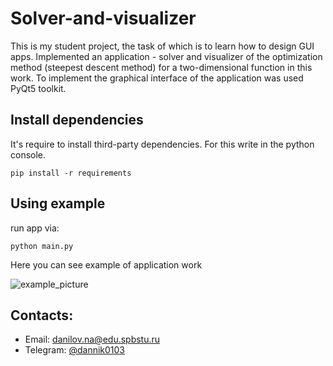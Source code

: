 # Solver-and-visualizer

This is my student project, the task of which is to learn how to design GUI apps.
Implemented an application - solver and visualizer of the optimization method (steepest descent method) for a two-dimensional function in this work.
To implement the graphical interface of the application was used PyQt5 toolkit.



## Install dependencies

It's require to install third-party dependencies.
For this write in the python console.

```
pip install -r requirements
```

## Using example

run app via:

```
python main.py
```

Here you can see example of application work

![example_picture](https://i.ibb.co/xY8Qc7F/s-v-app.jpg)

## Contacts:

* Email: danilov.na@edu.spbstu.ru
* Telegram: [@dannik0103](https://t.me/dannik0103)
